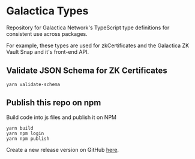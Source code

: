 # Galactica Types

Repository for Galactica Network's TypeScript type definitions for consistent use across packages.

For example, these types are used for zkCertificates and the Galactica ZK Vault Snap and it's front-end API.

## Validate JSON Schema for ZK Certificates

```shell
yarn validate-schema
```

## Publish this repo on npm

Build code into js files and publish it on NPM

```shell
yarn build
yarn npm login
yarn npm publish
```

Create a new release version on GitHub [here](https://github.com/Galactica-corp/galactica-types/releases/new).
